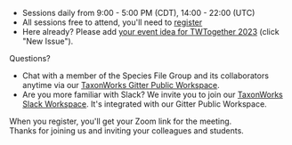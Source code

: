 - Sessions daily from 9:00 - 5:00 PM (CDT), 14:00 - 22:00 (UTC)
- All sessions free to attend, you'll need to [register](https://illinois.zoom.us/meeting/register/tZclc-6spj4oH9Ztn5mcUjor0r89nufWZjp1)
- Here already? Please add [your event idea for TWTogether 2023](https://github.com/SpeciesFileGroup/taxonworks_together_2023/issues) (click "New Issue").

Questions?

- Chat with a member of the Species File Group and its collaborators anytime via our [TaxonWorks Gitter Public Workspace](https://matrix.to/#/#taxonworks:gitter.im).
- Are you more familiar with Slack? We invite you to join our [TaxonWorks Slack Workspace](https://join.slack.com/t/taxonworks/shared_invite/zt-1pnnvq3dc-4b685~M8gssOCR2Yk956Ng). It's integrated with our Gitter Public Workspace.

When you register, you'll get your Zoom link for the meeting.  
Thanks for joining us and inviting your colleagues and students.

